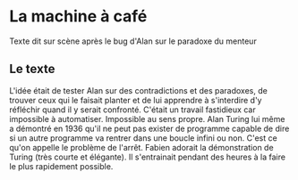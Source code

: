 La machine à café
=================

Texte dit sur scène après le bug d'Alan sur le paradoxe du menteur

Le texte
--------


L'idée était de tester Alan sur des contradictions et des paradoxes, de trouver ceux qui le faisait planter et de lui apprendre à s'interdire d'y réfléchir quand il y serait confronté. C'était un travail fastidieux car impossible à automatiser. Impossible au sens propre. Alan Turing lui même a démontré en 1936 qu'il ne peut pas exister de programme capable de dire si un autre programme va rentrer dans une boucle infini ou non. C'est ce qu'on appelle le problème de l'arrêt. Fabien adorait la démonstration de Turing (très courte et élégante). Il s'entrainait pendant des heures à la faire le plus rapidement possible.
